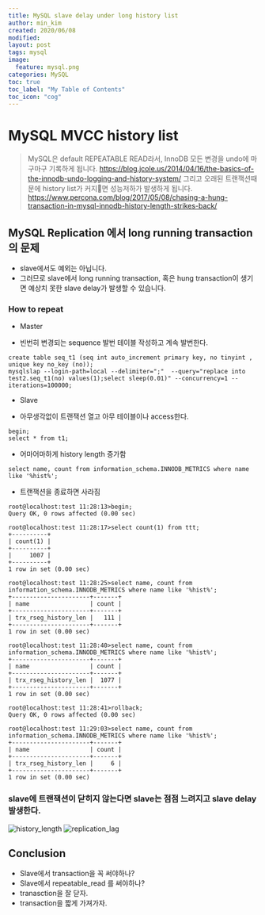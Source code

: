 ```yaml
---
title: MySQL slave delay under long history list
author: min_kim
created: 2020/06/08
modified:
layout: post
tags: mysql
image:
  feature: mysql.png
categories: MySQL
toc: true
toc_label: "My Table of Contents"
toc_icon: "cog"
---
```


# MySQL MVCC history list 
> MySQL은 default REPEATABLE READ라서, InnoDB 모든 변경을 undo에 마구마구 기록하게 됩니다.
https://blog.jcole.us/2014/04/16/the-basics-of-the-innodb-undo-logging-and-history-system/
그리고 오래된 트랜잭션때문에 history list가 커지면 성능저하가 발생하게 됩니다.
https://www.percona.com/blog/2017/05/08/chasing-a-hung-transaction-in-mysql-innodb-history-length-strikes-back/

## MySQL Replication 에서 long running transaction의 문제
* slave에서도 예외는 아닙니다.
* 그러므로 slave에서 long running transaction, 혹은 hung transaction이 생기면 예상치 못한 slave delay가 발생할 수 있습니다.

### How to repeat
* Master
- 빈번히 변경되는 sequence 발번 테이블 작성하고 계속 발번한다.

```
create table seq_t1 (seq int auto_increment primary key, no tinyint , unique key no_key (no));
mysqlslap --login-path=local --delimiter=";"  --query="replace into test2.seq_t1(no) values(1);select sleep(0.01)" --concurrency=1 --iterations=100000;
```

* Slave
- 아무생각없이 트랜잭션 열고 아무 테이블이나 access한다.

```
begin;
select * from t1;
```

- 어마어마하게 history length 증가함

```
select name, count from information_schema.INNODB_METRICS where name like '%hist%';
```

- 트랜잭션을 종료하면 사라짐

```
root@localhost:test 11:28:13>begin;
Query OK, 0 rows affected (0.00 sec)

root@localhost:test 11:28:17>select count(1) from ttt;
+----------+
| count(1) |
+----------+
|     1007 |
+----------+
1 row in set (0.00 sec)

root@localhost:test 11:28:25>select name, count from information_schema.INNODB_METRICS where name like '%hist%';
+----------------------+-------+
| name                 | count |
+----------------------+-------+
| trx_rseg_history_len |   111 |
+----------------------+-------+
1 row in set (0.00 sec)

root@localhost:test 11:28:40>select name, count from information_schema.INNODB_METRICS where name like '%hist%';
+----------------------+-------+
| name                 | count |
+----------------------+-------+
| trx_rseg_history_len |  1077 |
+----------------------+-------+
1 row in set (0.00 sec)

root@localhost:test 11:28:41>rollback;
Query OK, 0 rows affected (0.00 sec)

root@localhost:test 11:29:03>select name, count from information_schema.INNODB_METRICS where name like '%hist%';
+----------------------+-------+
| name                 | count |
+----------------------+-------+
| trx_rseg_history_len |     6 |
+----------------------+-------+
1 row in set (0.00 sec)
```

### slave에 트랜잭션이 닫히지 않는다면 slave는 점점 느려지고 slave delay발생한다.
![history_length]({{site_url}}/uploads/slave_delay_and_history_length-hisory_length.png)
![replication_lag]({{site_url}}/uploads/slave_delay_and_history_length-replication_lag.png)

## Conclusion
* Slave에서 transaction을 꼭 써야하나? 
* Slave에서 repeatable_read 를 써야하나? 
* tranasction을 잘 닫자.
* transaction을 짧게 가져가자.

